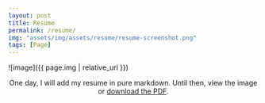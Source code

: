 ```yaml
---
layout: post
title: Resume
permalink: /resume/
img: "assets/img/assets/resume/resume-screenshot.png"
tags: [Page]
---
```

![image]({{ page.img | relative_url }})

<p align= "center">
One day, I will add my resume in pure markdown. Until then, view the image or <a href="https://raw.githubusercontent.com/bunnnnnnn/bunnnnnnn.github.io/main/_resume/kghopson-resume-2022.pdf" 
target="_blank">download the PDF</a>. 
</p>
